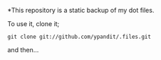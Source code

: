 *This repository is a static backup of my dot files.

To use it, clone it;

```git clone git://github.com/ypandit/.files.git```

and then...

